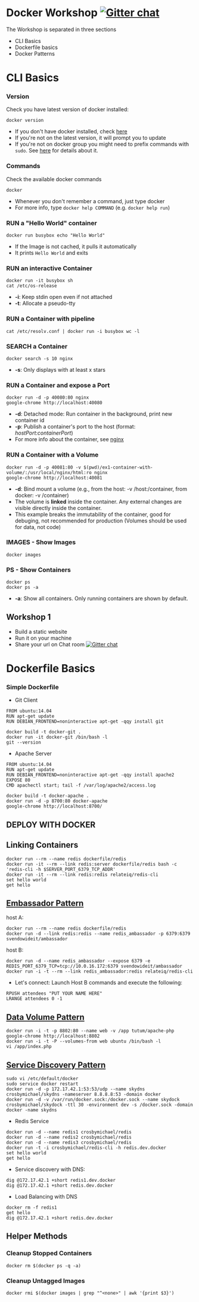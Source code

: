 # Docker Workshop [![Gitter chat](https://badges.gitter.im/spiddy/docker-workshop.png)](https://gitter.im/spiddy/docker-workshop)

The Workshop is separated in three sections

* CLI Basics
* Dockerfile basics
* Docker Patterns

# CLI Basics

### Version

Check you have latest version of docker installed:

```
docker version
```

* If you don't have docker installed, check [here](https://docs.docker.com/installation/#installation)
* If you're not on the latest version, it will prompt you to update
* If you're not on docker group you might need to prefix commands with `sudo`. See [here](http://docs.docker.com/installation/ubuntulinux/#giving-non-root-access) for details about it.

### Commands

Check the available docker commands

```
docker
```

* Whenever you don't remember a command, just type docker
* For more info, type `docker help COMMAND` (e.g. `docker help run`)

### RUN a "Hello World" container

```
docker run busybox echo "Hello World"
```

* If the Image is not cached, it pulls it automatically
* It prints `Hello World` and exits

### RUN an interactive Container

```
docker run -it busybox sh
cat /etc/os-release
```

* **-i**: Keep stdin open even if not attached
* **-t**: Allocate a pseudo-tty

### RUN a Container with pipeline

```
cat /etc/resolv.conf | docker run -i busybox wc -l
```

### SEARCH a Container

```
docker search -s 10 nginx
```

* **-s**: Only displays with at least x stars

### RUN a Container and expose a Port

```
docker run -d -p 40080:80 nginx
google-chrome http://localhost:40080
```

* **-d**: Detached mode: Run container in the background, print new container id
* **-p**: Publish a container's port to the host (format: *hostPort:containerPort*)
* For more info about the container, see [nginx](https://registry.hub.docker.com/_/nginx/)

### RUN a Container with a Volume

```
docker run -d -p 40081:80 -v $(pwd)/ex1-container-with-volume/:/usr/local/nginx/html:ro nginx
google-chrome http://localhost:40081
```

* **-d**: Bind mount a volume (e.g., from the host: -v /host:/container, from docker: -v /container)
* The volume is **linked** inside the container. Any external changes are visible directly inside the container.
* This example breaks the immutability of the container, good for debuging, not recommended for production (Volumes should be used for data, not code)

### IMAGES - Show Images

```
docker images
```

### PS - Show Containers

```
docker ps
docker ps -a
```

* **-a**: Show all containers. Only running containers are shown by default.

## Workshop 1

* Build a static website
* Run it on your machine
* Share your url on Chat room [![Gitter chat](https://badges.gitter.im/spiddy/docker-workshop.png)](https://gitter.im/spiddy/docker-workshop)

# Dockerfile Basics

### Simple Dockerfile

* Git Client

```
FROM ubuntu:14.04
RUN apt-get update
RUN DEBIAN_FRONTEND=noninteractive apt-get -qqy install git
```

```
docker build -t docker-git .
docker run -it docker-git /bin/bash -l
git --version
```

* Apache Server

```
FROM ubuntu:14.04
RUN apt-get update
RUN DEBIAN_FRONTEND=noninteractive apt-get -qqy install apache2
EXPOSE 80
CMD apachectl start; tail -f /var/log/apache2/access.log
```

```
docker build -t docker-apache .
docker run -d -p 8700:80 docker-apache 
google-chrome http://localhost:8700/
```

## DEPLOY WITH DOCKER

## Linking Containers

```
docker run --rm --name redis dockerfile/redis
docker run -it --rm --link redis:server dockerfile/redis bash -c 'redis-cli -h $SERVER_PORT_6379_TCP_ADDR'
docker run -it --rm --link redis:redis relateiq/redis-cli
set hello world
get hello
```

## [Embassador Pattern](http://docs.docker.com/articles/ambassador_pattern_linking/)

host A:

```
docker run --rm --name redis dockerfile/redis
docker run -d --link redis:redis --name redis_ambassador -p 6379:6379 svendowideit/ambassador

```

host B:

```
docker run -d --name redis_ambassador --expose 6379 -e REDIS_PORT_6379_TCP=tcp://10.0.16.172:6379 svendowideit/ambassador
docker run -i -t --rm --link redis_ambassador:redis relateiq/redis-cli
```

* Let's connect: Launch Host B commands and execute the following:

```
RPUSH attendees "PUT YOUR NAME HERE"
LRANGE attendees 0 -1
```

## [Data Volume Pattern](http://docs.docker.com/userguide/dockervolumes/)

```
docker run -i -t -p 8802:80 --name web -v /app tutum/apache-php
google-chrome http://localhost:8802
docker run -i -t -P --volumes-from web ubuntu /bin/bash -l
vi /app/index.php
```

## [Service Discovery Pattern](https://github.com/crosbymichael/skydock)

```
sudo vi /etc/default/docker
sudo service docker restart
docker run -d -p 172.17.42.1:53:53/udp --name skydns crosbymichael/skydns -nameserver 8.8.8.8:53 -domain docker
docker run -d -v /var/run/docker.sock:/docker.sock --name skydock crosbymichael/skydock -ttl 30 -environment dev -s /docker.sock -domain docker -name skydns
```

* Redis Service

```
docker run -d --name redis1 crosbymichael/redis
docker run -d --name redis2 crosbymichael/redis
docker run -d --name redis3 crosbymichael/redis
docker run -t -i crosbymichael/redis-cli -h redis.dev.docker
set hello world
get hello
```

* Service discovery with DNS:

```
dig @172.17.42.1 +short redis1.dev.docker
dig @172.17.42.1 +short redis.dev.docker
```

* Load Balancing with DNS

```
docker rm -f redis1
get hello
dig @172.17.42.1 +short redis.dev.docker
```


## Helper Methods

### Cleanup Stopped Containers

```
docker rm $(docker ps -q -a)
```

### Cleanup Untagged Images

```
docker rmi $(docker images | grep "^<none>" | awk '{print $3}')
```
